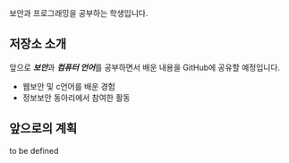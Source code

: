 
보안과 프로그래밍을 공부하는 학생입니다.

 ## 저장소 소개

 앞으로 ***보안***과 ***컴퓨터 언어***를 공부하면서 배운 내용을  GitHub에 공유할 예정입니다.

 * 웹보안 및  c언어를 배운 경험
 * 정보보안 동아리에서 참여한 활동


## 앞으로의 계획

to be defined
